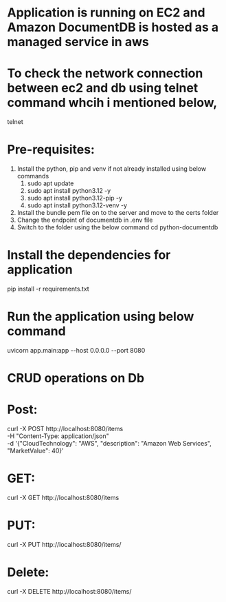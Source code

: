 # Application is running on EC2 and Amazon DocumentDB is hosted as a managed service in aws
# To check the network connection between ec2 and db using telnet command whcih i mentioned below,
telnet <document db endpoint> <port number>

Pre-requisites:
==============
1. Install the python, pip and venv if not already installed using below commands
     1. sudo apt update
     2. sudo apt install python3.12 -y
     3. sudo apt install python3.12-pip -y
     4. sudo apt install python3.12-venv -y
2. Install the bundle pem file on to the server and move to the certs folder
3. Change the endpoint of documentdb in .env file
4. Switch to the folder using the below command
     cd python-documentdb

# Install the dependencies for application
pip install -r requirements.txt

# Run the application using below command
uvicorn app.main:app --host 0.0.0.0 --port 8080

# CRUD operations on Db
Post:
====
curl -X POST http://localhost:8080/items \
  -H "Content-Type: application/json" \
  -d '{"CloudTechnology": "AWS", "description": "Amazon Web Services", "MarketValue": 40}'
  
GET:
====
curl -X GET http://localhost:8080/items

PUT:
====
curl -X PUT http://localhost:8080/items/<item Id >

Delete:
=======
curl -X DELETE http://localhost:8080/items/<item Id >
